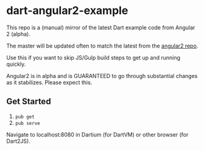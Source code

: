 # dart-angular2-example

This repo is a (manual) mirror of the latest Dart example code from Angular 2 (alpha).

The master will be updated often to match the latest from the [angular2 repo](https://github.com/angular/angular).

Use this if you want to skip JS/Gulp build steps to get up and running quickly.

Angular2 is in alpha and is GUARANTEED to go through substantial changes as it stabilizes. Please expect this.

## Get Started

1. `pub get`
2. `pub serve`

Navigate to localhost:8080 in Dartium (for DartVM) or other browser (for Dart2JS).
